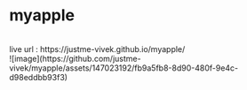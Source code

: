 # myapple
<br>
live url : https://justme-vivek.github.io/myapple/
<br>
![image](https://github.com/justme-vivek/myapple/assets/147023192/fb9a5fb8-8d90-480f-9e4c-d98eddbb93f3)

